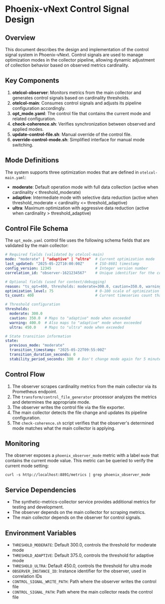 # Phoenix-vNext Control Signal Design

## Overview

This document describes the design and implementation of the control signal system in Phoenix-vNext. Control signals are used to manage optimization modes in the collector pipeline, allowing dynamic adjustment of collection behavior based on observed metrics cardinality.

## Key Components

1. **otelcol-observer**: Monitors metrics from the main collector and generates control signals based on cardinality thresholds.
2. **otelcol-main**: Consumes control signals and adjusts its pipeline configuration accordingly.
3. **opt_mode.yaml**: The control file that contains the current mode and related configuration.
4. **check-coherence.sh**: Verifies synchronization between observed and applied modes.
5. **update-control-file.sh**: Manual override of the control file.
6. **override-control-mode.sh**: Simplified interface for manual mode switching.

## Mode Definitions

The system supports three optimization modes that are defined in `otelcol-main.yaml`:

- **moderate**: Default operation mode with full data collection (active when cardinality < threshold_moderate)
- **adaptive**: Intermediate mode with selective data reduction (active when threshold_moderate < cardinality <= threshold_adaptive)
- **ultra**: Maximum optimization with aggressive data reduction (active when cardinality > threshold_adaptive)

## Control File Schema

The `opt_mode.yaml` control file uses the following schema fields that are validated by the main collector:

```yaml
# Required fields (validated by otelcol-main)
mode: "moderate" | "adaptive" | "ultra"  # Current optimization mode
last_updated: "2025-05-22T10:00:00Z"     # ISO-8601 timestamp
config_version: 12345                    # Integer version number
correlation_id: "observer-1621234567"    # Unique identifier for the control change

# Optional fields (used for context/debugging)
reason: "ts_opt=400, thresholds: moderate=300.0, caution=350.0, warning=400.0, ultra=450.0"
optimization_level: 75                   # 0-100 scale of optimization intensity
ts_count: 400                            # Current timeseries count that triggered this mode

# Threshold configuration
thresholds:
  moderate: 300.0
  caution: 350.0  # Maps to "adaptive" mode when exceeded
  warning: 400.0  # Also maps to "adaptive" mode when exceeded
  ultra: 450.0    # Maps to "ultra" mode when exceeded

# State transition information
state:
  previous_mode: "moderate"
  transition_timestamp: "2025-05-22T09:55:00Z"
  transition_duration_seconds: 0
  stability_period_seconds: 300  # Don't change mode again for 5 minutes
```

## Control Flow

1. The observer scrapes cardinality metrics from the main collector via its Prometheus endpoint.
2. The `transform/control_file_generator` processor analyzes the metrics and determines the appropriate mode.
3. The observer writes the control file via the file exporter.
4. The main collector detects the file change and updates its pipeline configuration.
5. The `check-coherence.sh` script verifies that the observer's determined mode matches what the main collector is applying.

## Monitoring

The observer exposes a `phoenix_observer_mode` metric with a label `mode` that contains the current mode value. This metric can be queried to verify the current mode setting:

```
curl -s http://localhost:8891/metrics | grep phoenix_observer_mode
```

## Service Dependencies

- The synthetic-metrics-collector service provides additional metrics for testing and development.
- The observer depends on the main collector for scraping metrics.
- The main collector depends on the observer for control signals.

## Environment Variables

- `THRESHOLD_MODERATE`: Default 300.0, controls the threshold for moderate mode
- `THRESHOLD_ADAPTIVE`: Default 375.0, controls the threshold for adaptive mode
- `THRESHOLD_ULTRA`: Default 450.0, controls the threshold for ultra mode
- `OBSERVER_INSTANCE_ID`: Instance identifier for the observer, used in correlation IDs
- `CONTROL_SIGNAL_WRITE_PATH`: Path where the observer writes the control file
- `CONTROL_SIGNAL_PATH`: Path where the main collector reads the control file
